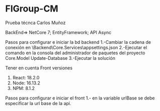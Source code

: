 # FIGroup-CM
 Prueba técnca Carlos Muñoz
 

BackEnd=> NetCore 7; EntityFramework; API Async
 
Pasos para configurar e iniciar la bd backend
1.-Cambiar la cadena de conexión en \Backend\Core.Services\appsettings.json
2.-Ejecutar el comando en la consola del administrador de paquetes del proyecto Core.Model
	Update-Database
3.-Ejecutar la solución

Tener en cuenta Front versiones
1. React: 18.2.0
2. Node: 16.13.2
3. NPM: 8.1.2

Pasos para configurar e iniciar el front
1.- en la variable urlBase se debe especificar la url base de la api.